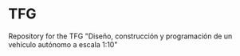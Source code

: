 # TFG
Repository for the TFG "Diseño, construcción y programación de un vehículo autónomo a escala 1:10"
